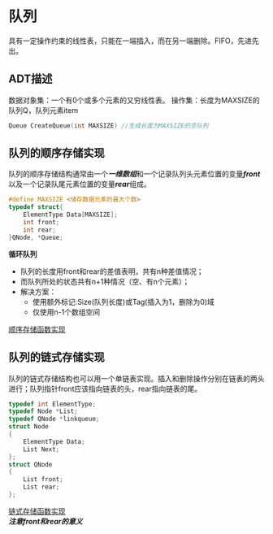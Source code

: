 # 队列
具有一定操作约束的线性表，只能在一端插入，而在另一端删除。FIFO，先进先出。  
## ADT描述
数据对象集：一个有0个或多个元素的又穷线性表。
操作集：长度为MAXSIZE的队列Q，队列元素item
```c
Queue CreateQueue(int MAXSIZE) //生成长度为MAXSIZE的空队列
```
## 队列的顺序存储实现
队列的顺序存储结构通常由一个***一维数组***和一个记录队列头元素位置的变量***front***以及一个记录队尾元素位置的变量***rear***组成。
```c
#define MAXSIZE <储存数据元素的最大个数>
typedef struct{
    ElementType Data[MAXSIZE];
    int front;
    int rear;
}QNode, *Queue;
```
**循环队列**
- 队列的长度用front和rear的差值表明，共有n种差值情况；  
- 而队列所处的状态共有n+1种情况（空、有n个元素）；
- 解决方案：
    - 使用额外标记:Size(队列长度)或Tag(插入为1，删除为0)域
    - 仅使用n-1个数组空间
    

[顺序存储函数实现](./arrayqueue.c)
## 队列的链式存储实现
队列的链式存储结构也可以用一个单链表实现。插入和删除操作分别在链表的两头进行；队列指针front应该指向链表的头，rear指向链表的尾。
```c
typedef int ElementType;
typedef Node *List;
typedef QNode *linkqueue;
struct Node
{
    ElementType Data;
    List Next;
};
struct QNode
{
    List front;
    List rear; 
};
```
[链式存储函数实现](./linkqueue.c)  
***注意front和rear的意义***
